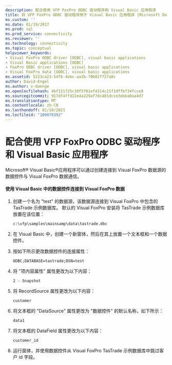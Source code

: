 ```yaml
---
description: 配合使用 VFP FoxPro ODBC 驱动程序和 Visual Basic 应用程序
title: 将 VFP FoxPro ODBC 驱动程序用于 Visual Basic 应用程序 |Microsoft Docs
ms.custom: ''
ms.date: 01/19/2017
ms.prod: sql
ms.prod_service: connectivity
ms.reviewer: ''
ms.technology: connectivity
ms.topic: conceptual
helpviewer_keywords:
- Visual FoxPro ODBC driver [ODBC], visual basic applications
- Visual Basic applications [ODBC]
- FoxPro ODBC driver [ODBC], visual basic applications
- Visual FoxPro data [ODBC], visual basic applications
ms.assetid: 5223ca23-5df6-4ebc-aa3b-70682ff27a8c
author: David-Engel
ms.author: v-daenge
ms.openlocfilehash: 4bf121725c30f5f01ef4314c21f1dffbf34fcce8
ms.sourcegitcommit: 917df4ffd22e4a229af7dc481dcce3ebba0aa4d7
ms.translationtype: MT
ms.contentlocale: zh-CN
ms.lasthandoff: 02/10/2021
ms.locfileid: "100070392"
---
```

# <a name="using-the-vfp-foxpro-odbc-driver-with-your-visual-basic-application"></a>配合使用 VFP FoxPro ODBC 驱动程序和 Visual Basic 应用程序
Microsoft® Visual Basic®应用程序可以通过创建连接到 Visual FoxPro 数据源的数据控件与 Visual FoxPro 数据通信。  
  
#### <a name="to-connect-to-visual-foxpro-data-using-the-data-control-in-visual-basic"></a>使用 Visual Basic 中的数据控件连接到 Visual FoxPro 数据  
  
1.  创建一个名为 "test" 的数据源，该数据源连接到 Visual FoxPro 中包含的 TasTrade 示例数据库。 默认的 Visual FoxPro 安装将 TasTrade 示例数据库放置在该位置：  
  
    ```  
    c:\vfp\samples\mainsamp\data\tastrade.dbc  
    ```  
  
2.  在 Visual Basic 中，创建一个新窗体，然后在其上放置一个文本框和一个数据控件。  
  
3.  按如下所示更改数据控件的连接属性：  
  
    ```  
    ODBC;DATABASE=tastrade;DSN=test  
    ```  
  
4.  将 "项内容属性" 属性更改为以下内容：  
  
    ```  
    2 - Snapshot  
    ```  
  
5.  将 RecordSource 属性更改为以下内容：  
  
    ```  
    customer  
    ```  
  
6.  将文本框的 "DataSource" 属性更改为 "数据控件" 的默认名称，如下所示：  
  
    ```  
    data1  
    ```  
  
7.  将文本框的 DataField 属性更改为以下内容：  
  
    ```  
    customer_id  
    ```  
  
8.  运行窗体，并使用数据控件从 Visual FoxPro TasTrade 示例数据库中跳过客户 id 字段。
